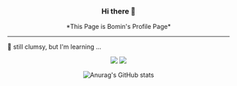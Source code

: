 <div align=center><h3> Hi there 👋 </h3></div>
<div align=center>*This Page is Bomin's Profile Page*</div>



 


---


📖 still clumsy, but I'm learning ...

<div align=center><img src="https://img.shields.io/badge/C-A8B9CC?style=flat&logo=c&logoColor=white">
<img src="https://img.shields.io/badge/Android-DD6620?style=flat&logo=Android&logoColor=white">

![Anurag's GitHub stats](https://github-readme-stats.vercel.app/api?username=bomingming&show_icons=true&theme=radical)
